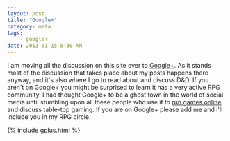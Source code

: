 ```yaml
---
layout: post
title: "Google+"
category: meta
tags:
    - google+
date: 2013-01-15 8:30 AM
---
```


I am moving all the discussion on this site over to [Google+][1]. As it stands most of the discussion that takes place about my posts happens there anyway, and it's also where I go to read about and discuss D&D. If you aren't on Google+ you might be surprised to learn it has a very active RPG community. I had thought Google+ to be a ghost town in the world of social media until stumbling upon all these people who use it to [run games online][2] and discuss table-top gaming. If you are on Google+ please add me and i'll include you in my RPG circle.

{% include gplus.html %}


[1]: http://plus.google.com
[2]: /blog/online-play